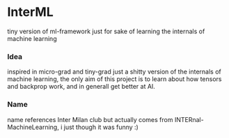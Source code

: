 # InterML
tiny version of ml-framework just for sake of learning the internals of machine learning

### Idea
inspired in micro-grad and tiny-grad just a shitty version of the internals of machine learning, the only aim of this project is to learn about how tensors and backprop work, and in generall get better at AI.

### Name
name references Inter Milan club but actually comes from INTERnal-MachineLearning, i just though it was funny :)
